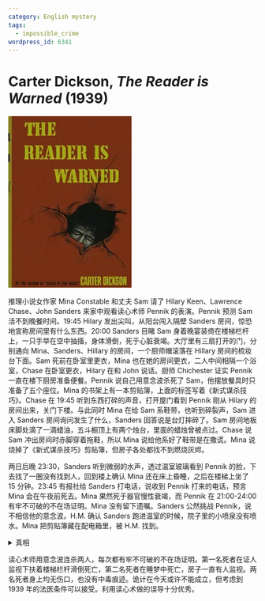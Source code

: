 ```yaml
---
category: English mystery
tags:
  - impossible_crime
wordpress_id: 6341
---
```


# Carter Dickson, <i>The Reader is Warned</i> (1939)

<img src=images/1939_cover.jpg width=250/>

推理小说女作家 Mina Constable 和丈夫 Sam 请了 Hilary Keen、Lawrence Chase、John Sanders 来家中观看读心术师 Pennik 的表演。Pennik 预测 Sam 活不到晚餐时间。19:45 Hilary 发出尖叫，从阳台闯入隔壁 Sanders 房间，惊恐地宣称房间里有什么东西。20:00 Sanders 目睹 Sam 身着晚宴装倚在楼梯栏杆上，一只手举在空中抽搐，身体滑倒，死于心脏衰竭。大厅里有三扇打开的门，分别通向 Mina、Sanders、Hillary 的房间，一个厨师帽滚落在 Hillary 房间的梳妆台下面。Sam 死前在卧室里更衣，Mina 也在她的房间更衣，二人中间相隔一个浴室，Chase 在卧室更衣，Hilary 在和 John 说话。厨师 Chichester 证实 Pennik 一直在楼下厨房准备便餐。Pennik 说自己用意念波杀死了 Sam，他摆放餐具时只准备了五个座位。Mina 的书架上有一本剪贴簿，上面的标签写着《新式谋杀技巧》。Chase 在 19:45 听到东西打碎的声音，打开屋门看到 Pennik 刚从 Hilary 的房间出来，关门下楼。与此同时 Mina 在给 Sam 系鞋带，也听到碎裂声，Sam 进入 Sanders 房间询问发生了什么，Sanders 回答说是台灯摔碎了。Sam 房间地板床脚处滴了一滴蜡油，五斗橱顶上有两个烛台，里面的蜡烛曾被点过。Chase 说 Sam 冲出房间时赤脚穿着拖鞋，所以 Mina 说给他系好了鞋带是在撒谎。Mina 说烧掉了《新式谋杀技巧》剪贴簿，但房子各处都找不到燃烧灰烬。

两日后晚 23:30，Sanders 听到微弱的水声，透过温室玻璃看到 Pennik 的脸，下去找了一圈没有找到人，回到楼上确认 Mina 还在床上昏睡，之后在楼梯上坐了 15 分钟。23:45 有报社给 Sanders 打电话，说收到 Pennik 打来的电话，预言 Mina 会在午夜前死去。Mina 果然死于器官慢性衰竭，而 Pennik 在 21:00-24:00 有牢不可破的不在场证明。Mina 没有留下遗嘱。Sanders 公然挑战 Pennik，说不相信他的意念波。H.M. 确认 Sanders 跑进温室的时候，院子里的小喷泉没有喷水。Mina 把剪贴簿藏在配电箱里，被 H.M. 找到。

<details><summary>真相</summary>
19:45 Sam 穿着便袍和拖鞋，还没有洗澡。Sam 从 Sanders 房间回来后泡澡，让 Mina 把电暖气拿到浴缸边上，Mina 失手将电暖气掉进浴缸，Sam 触电身亡。因为澡盆里的水分散电流，所以 Sam 身上没有伤口或者焦痕。Sam 和 Mina 的卧室跳闸，Mina 点了蜡烛回浴室查看，蜡油滴在地板上。Mina 打开配电箱，换了新的保险丝，然后为 Sam 穿上晚宴装，将尸体拖入大厅，撑在扶手上。Mina 回到房间后 Sam 突然回光返照，手指抽搐（作者解释电死的人有这种可能），然后真正死亡，这一幕恰好被 Sanders 看见，以为 Sam 是在 20:00 死亡。

Hilary 把 Mina 用药迷晕，拖入浴缸用电暖气电死，再换衣服拖回床上布置好。Hilary 给浴缸放水的时候，意识到下水道会发出水流声，为了不让楼下的 Sanders 听见（伏线：Sanders 以为是小喷泉在喷水），于是戴着橡胶面具装成 Pennik，吸引 Sanders 进入温室。Sanders 在楼上看到 Mina 在床上昏睡，是 Hilary 穿着 Mina 的便袍，把头埋在枕头里假扮。Hilary 在凌晨 5:30 悄悄离开。Pennik 与两件案件完全无关，只是单纯地相信自己有灵力。
</details>

读心术师用意念波连杀两人，每次都有牢不可破的不在场证明。第一名死者在证人监视下扶着楼梯栏杆滑倒死亡，第二名死者在睡梦中死亡，房子一直有人监视。两名死者身上均无伤口，也没有中毒痕迹。诡计在今天或许不能成立，但考虑到 1939 年的法医条件可以接受。利用读心术做的误导十分优秀。